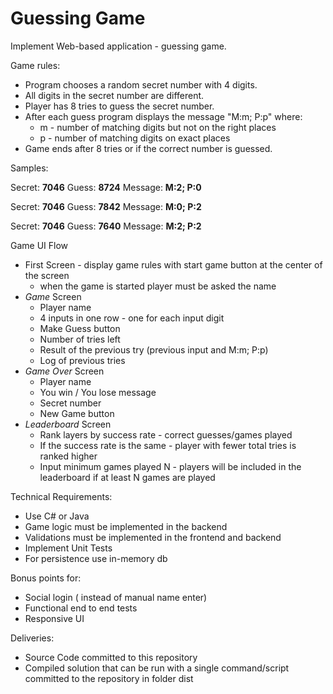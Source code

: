 # Guessing Game

Implement Web-based application - guessing game. 

Game rules:
- Program chooses a random secret number with 4 digits.
- All digits in the secret number are different.
- Player has 8 tries to guess the secret number.
- After each guess program displays the message "M:m; P:p" where:
  - m - number of matching digits but not on the right places
  - p - number of matching digits on exact places
- Game ends after 8 tries or if the correct number is guessed.  

Samples:

Secret:  **7046**
Guess:   **8724**
Message: **M:2; P:0**

Secret:  **7046**
Guess:   **7842**
Message: **M:0; P:2**

Secret:  **7046**
Guess:   **7640**
Message: **M:2; P:2**


Game UI Flow

- First Screen - display game rules with start game button at the center of the screen
  - when the game is started player must be asked the name
- _Game_ Screen 
  - Player name
  - 4 inputs in one row - one for each input digit 
  - Make Guess button
  - Number of tries left
  - Result of the previous try (previous input and M:m; P:p)
  - Log of previous tries
- _Game Over_ Screen
  - Player name
  - You win / You lose message
  - Secret number
  - New Game button
- _Leaderboard_ Screen
  - Rank layers by success rate - correct guesses/games played
  - If the success rate is the same - player with fewer total tries is ranked higher
  - Input minimum games played N - players will be included in the leaderboard if at least N games are played


Technical Requirements:
- Use C# or Java
- Game logic must be implemented in the backend
- Validations must be implemented in the frontend and backend
- Implement Unit Tests
- For persistence use in-memory db

Bonus points for:
- Social login ( instead of manual name enter) 
- Functional end to end tests
- Responsive UI

Deliveries:
 - Source Code committed to this repository
 - Compiled solution that can be run with a single command/script committed to the repository in folder dist
